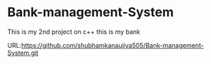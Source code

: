 # Bank-management-System
This is my 2nd project on c++
this is my bank 

URL:https://github.com/shubhamkanaujiya505/Bank-management-System.git
